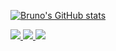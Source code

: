 [![Bruno's GitHub stats](https://github-readme-stats.vercel.app/api?username=brunoripa)](https://github.com/brunoripa/github-readme-stats)

<p>
  <a href="https://twitter.com/brunoripa">
    <img src="https://img.shields.io/twitter/follow/brunoripa?label=Twitter&logo=twitter&style=for-the-badge" />
  </a>
  <a href="https://medium.com/@brunoripa">
    <img src="https://img.shields.io/badge/-medium-black?style=for-the-badge&logo=medium" />
  </a>
  <a href="https://www.linkedin.com/in/brunoripa">
    <img src="https://img.shields.io/badge/-LinkedIn-blue?style=for-the-badge&logo=linkedin" />
  </a>
  
</p>

